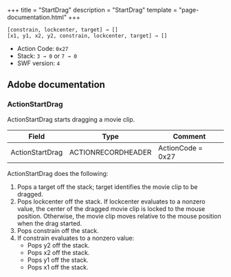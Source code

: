 +++
title = "StartDrag"
description = "StartDrag"
template = "page-documentation.html"
+++

```
[constrain, lockcenter, target] → []
[x1, y1, x2, y2, constrain, lockcenter, target] → []
```

- Action Code: `0x27`
- Stack: `3 → 0` or `7 → 0`
- SWF version: `4`

## Adobe documentation

### ActionStartDrag

ActionStartDrag starts dragging a movie clip.

| Field              | Type               | Comment           |
|--------------------|--------------------|-------------------|
| ActionStartDrag    | ACTIONRECORDHEADER | ActionCode = 0x27 |

ActionStartDrag does the following:
1. Pops a target off the stack; target identifies the movie clip to be dragged.
2. Pops lockcenter off the stack. If lockcenter evaluates to a nonzero value, the center of the dragged
movie clip is locked to the mouse position. Otherwise, the movie clip moves relative to the mouse
position when the drag started.
3. Pops constrain off the stack.
4. If constrain evaluates to a nonzero value:
   - Pops y2 off the stack.
   - Pops x2 off the stack.
   - Pops y1 off the stack.
   - Pops x1 off the stack.
